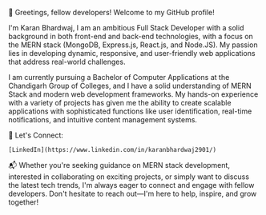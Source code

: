👋 Greetings, fellow developers! Welcome to my GitHub profile!

I'm Karan Bhardwaj, 
I am an ambitious Full Stack Developer with a solid background in both front-end and back-end technologies, with a focus on the MERN stack (MongoDB, Express.js, React.js, and Node.JS). My passion lies in developing dynamic, responsive, and user-friendly web applications that address real-world challenges.

I am currently pursuing a Bachelor of Computer Applications at the Chandigarh Group of Colleges, and I have a solid understanding of MERN Stack and modern web development frameworks. My hands-on experience with a variety of projects has given me the ability to create scalable applications with sophisticated functions like user identification, real-time notifications, and intuitive content management systems.

🌟 Let's Connect:

    [LinkedIn](https://www.linkedin.com/in/karanbhardwaj2901/)
📬 Whether you're seeking guidance on MERN stack development, interested in collaborating on exciting projects, or simply want to discuss the latest tech trends, I'm always eager to connect and engage with fellow developers. Don't hesitate to reach out—I'm here to help, inspire, and grow together!
